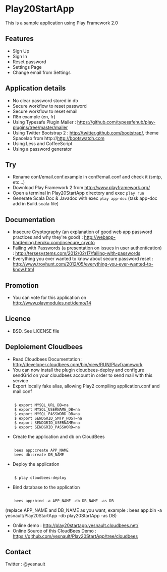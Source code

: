 # Play20StartApp

This is a sample application using Play Framework 2.0

## Features
* Sign Up
* Sign In
* Reset password
* Settings Page
* Change email from Settings

## Application details
* No clear password stored in db
* Secure workflow to reset password
* Secure workflow to reset email
* I18n example (en, fr)
* Using Typesafe Plugin Mailer : https://github.com/typesafehub/play-plugins/tree/master/mailer
* Using Twitter Bootstrap 2 : http://twitter.github.com/bootstrap/, theme Spacelab from http://http://bootswatch.com
* Using Less and CoffeeScript
* Using a password generator 

## Try
* Rename conf/email.conf.example in conf/email.conf and check it (smtp, etc...)
* Download Play Framework 2 from http://www.playframework.org/
* Open a terminal in Play20StartApp directory and exec `play run`
* Generate Scala Doc & Javadoc with exec `play app-doc` (task app-doc add in Build.scala file)

## Documentation
* Insecure Cryptography (an explanation of good web app password practices and why they're good) : http://webapp-hardening.heroku.com/insecure_crypto
* Failing with Passwords (a presentation on issues in user authentication) : http://tersesystems.com/2012/02/17/failing-with-passwords
* Everything you ever wanted to know about secure password reset : http://www.troyhunt.com/2012/05/everything-you-ever-wanted-to-know.html

## Promotion
* You can vote for this application on http://www.playmodules.net/demo/14

## Licence
* BSD. See LICENSE file

## Deploiement Cloudbees

* Read Cloudbees Documentation : http://developer.cloudbees.com/bin/view/RUN/Playframework 
* You can now install the plugin cloudbees-deploy and configure sendGrid on your cloudbees account in order to send mail with this service
* Export locally fake alias, allowing Play2 compiling application.conf and mail.conf
<pre><code>
    $ export MYSQL_URL_DB=na
    $ export MYSQL_USERNAME_DB=na
    $ export MYSQL_PASSWORD_DB=na
    $ export SENDGRID_SMTP_HOST=na
    $ export SENDGRID_USERNAME=na
    $ export SENDGRID_PASSWORD=na
</code></pre>

* Create the application and db on CloudBees
<pre><code>
    bees app:create APP_NAME
    bees db:create DB_NAME
</code></pre>

* Deploy the application
<pre><code>
    $ play cloudbees-deploy
</code></pre>

* Bind database to the application
<pre><code>
    bees app:bind -a APP_NAME -db DB_NAME -as DB
</code></pre>

(replace APP_NAME and DB_NAME as you want, example : bees app:bin -a yesnault/Play20StartApp -db play20StartApp -as DB)

* Online demo : http://play20startapp.yesnault.cloudbees.net/
* Online Source of this CloudBees Demo : https://github.com/yesnault/Play20StartApp/tree/cloudbees

## Contact
Twitter : @yesnault
 
